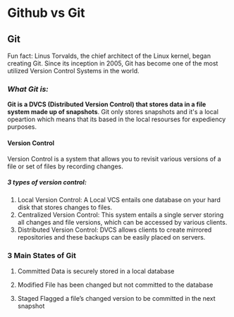 # Github vs Git 
## Git 
Fun fact: Linus Torvalds, the chief architect of the Linux kernel, began creating Git. Since its inception in 2005, Git has become one of the most utilized Version Control Systems in the world.

### *What Git is:* 
**Git is a DVCS (Distributed Version Control) that stores data in a file system made up of snapshots**. Git only stores snapshots and it's a local opeartion which means that its based in the local resourses for expediency purposes.

#### Version Control 
Version Control is a system that allows you to revisit various versions of a file or set of files by recording changes. 
 
 ##### 3 types of version control: 
  1. Local Version Control: A Local VCS entails one database on your hard disk that stores changes to files.
  2. Centralized Version Control: This system entails a single server storing all changes and file versions, which can be accessed by various clients. 
  3. Distributed Version Control: DVCS allows clients to create mirrored repositories and these backups can be easily placed on servers. 

### 3 Main States of Git 
1. Committed
Data is securely stored in a local database

2. Modified
File has been changed but not committed to the database

3. Staged
Flagged a file’s changed version to be committed in the next snapshot

